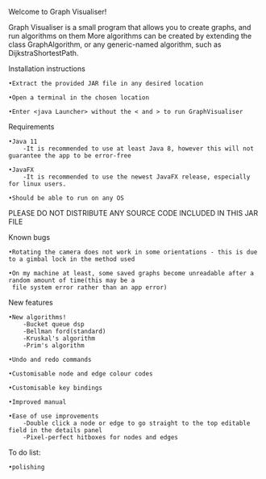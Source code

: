 Welcome to Graph Visualiser!

Graph Visualiser is a small program that allows you to create graphs, and run algorithms on them
More algorithms can be created by extending the class GraphAlgorithm, or any generic-named algorithm, 
such as DijkstraShortestPath.

Installation instructions

    •Extract the provided JAR file in any desired location
    
    •Open a terminal in the chosen location

    •Enter <java Launcher> without the < and > to run GraphVisualiser


Requirements
 
    •Java 11
        -It is recommended to use at least Java 8, however this will not guarantee the app to be error-free
 
    •JavaFX
        -It is recommended to use the newest JavaFX release, especially for linux users.

    •Should be able to run on any OS


PLEASE DO NOT DISTRIBUTE ANY SOURCE CODE INCLUDED IN THIS JAR FILE




Known bugs

    •Rotating the camera does not work in some orientations - this is due to a gimbal lock in the method used

    •On my machine at least, some saved graphs become unreadable after a random amount of time(this may be a 
     file system error rather than an app error)
 
    
New features

    •New algorithms!
        -Bucket queue dsp
        -Bellman ford(standard)
        -Kruskal's algorithm
        -Prim's algorithm

    •Undo and redo commands

    •Customisable node and edge colour codes

    •Customisable key bindings

    •Improved manual

    •Ease of use improvements
        -Double click a node or edge to go straight to the top editable field in the details panel
        -Pixel-perfect hitboxes for nodes and edges

To do list:
    
    •polishing
